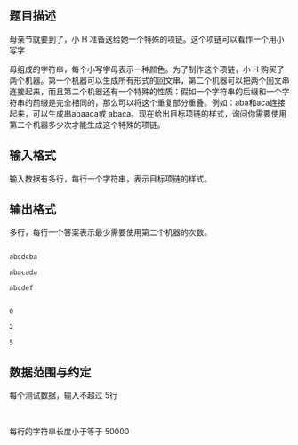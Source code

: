 ## 题目描述

<div>
 母亲节就要到了，小 H 准备送给她一个特殊的项链。这个项链可以看作一个用小写字
</div>
<div>
 母组成的字符串，每个小写字母表示一种颜色。为了制作这个项链，小 H 购买了两个机器。第一个机器可以生成所有形式的回文串，第二个机器可以把两个回文串连接起来，而且第二个机器还有一个特殊的性质：假如一个字符串的后缀和一个字符串的前缀是完全相同的，那么可以将这个重复部分重叠。例如：aba和aca连接起来，可以生成串abaaca或 abaca。现在给出目标项链的样式，询问你需要使用第二个机器多少次才能生成这个特殊的项链。 
</div>
<div></div>
<p></p>

## 输入格式

<div>
 输入数据有多行，每行一个字符串，表示目标项链的样式。 
</div>
<div></div>
<p></p>

## 输出格式

<div>
 多行，每行一个答案表示最少需要使用第二个机器的次数。 
</div>
<div></div>
<p></p>

```input1
abcdcba
abacada
abcdef
```
```output1
0
2
5
```
## 数据范围与约定

<div>
 每个测试数据，输入不超过 5行 
</div>
<br>
<div>
 每行的字符串长度小于等于 50000 
</div>
<br>
<p></p>

